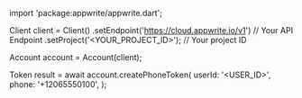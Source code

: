 import 'package:appwrite/appwrite.dart';

Client client = Client()
    .setEndpoint('https://cloud.appwrite.io/v1') // Your API Endpoint
    .setProject('<YOUR_PROJECT_ID>'); // Your project ID

Account account = Account(client);

Token result = await account.createPhoneToken(
    userId: '<USER_ID>',
    phone: '+12065550100',
);
